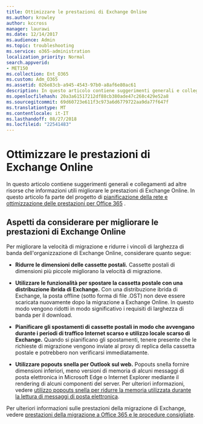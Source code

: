 ```yaml
---
title: Ottimizzare le prestazioni di Exchange Online
ms.author: krowley
author: kccross
manager: laurawi
ms.date: 12/14/2017
ms.audience: Admin
ms.topic: troubleshooting
ms.service: o365-administration
localization_priority: Normal
search.appverid:
- MET150
ms.collection: Ent_O365
ms.custom: Adm_O365
ms.assetid: 026e83cb-a945-4543-97b0-a8af6e80ac61
description: In questo articolo contiene suggerimenti generali e collegamenti ad altre risorse che informazioni utili migliorare le prestazioni di Exchange Online.
ms.openlocfilehash: 20a3a61517212df88cb380ade47c268c429e52a8
ms.sourcegitcommit: 69d60723e611f3c973a6d6779722aa9da77f647f
ms.translationtype: MT
ms.contentlocale: it-IT
ms.lasthandoff: 08/27/2018
ms.locfileid: "22541483"
---
```

# <a name="tune-exchange-online-performance"></a>Ottimizzare le prestazioni di Exchange Online

In questo articolo contiene suggerimenti generali e collegamenti ad altre risorse che informazioni utili migliorare le prestazioni di Exchange Online. In questo articolo fa parte del progetto di [pianificazione della rete e ottimizzazione delle prestazioni per Office 365](https://aka.ms/tune) .
   
## <a name="things-to-consider-in-order-to-improve-exchange-online-performance"></a>Aspetti da considerare per migliorare le prestazioni di Exchange Online

Per migliorare la velocità di migrazione e ridurre i vincoli di larghezza di banda dell'organizzazione di Exchange Online, considerare quanto segue:
  
- **Ridurre le dimensioni delle cassette postali.** Cassette postali di dimensioni più piccole migliorano la velocità di migrazione. 
    
- **Utilizzare le funzionalità per spostare la cassetta postale con una distribuzione ibrida di Exchange.** Con una distribuzione ibrida di Exchange, la posta offline (sotto forma di file .OST) non deve essere scaricata nuovamente dopo la migrazione a Exchange Online. In questo modo vengono ridotti in modo significativo i requisiti di larghezza di banda per il download. 
    
- **Pianificare gli spostamenti di cassette postali in modo che avvengano durante i periodi di traffico Internet scarso e utilizzo locale scarso di Exchange.** Quando si pianificano gli spostamenti, tenere presente che le richieste di migrazione vengono inviate al proxy di replica della cassetta postale e potrebbero non verificarsi immediatamente. 
    
- **Utilizzare popouts snella per Outlook sul web.** Popouts snella fornire dimensioni inferiori, meno versioni di memoria di alcuni messaggi di posta elettronica in Microsoft Edge o Internet Explorer mediante il rendering di alcuni componenti del server. Per ulteriori informazioni, vedere [utilizzo popouts snella per ridurre la memoria utilizzata durante la lettura di messaggi di posta elettronica](https://support.office.com/article/a6d6ba01-2562-4c3d-a8f1-78748dd506cf).
    
Per ulteriori informazioni sulle prestazioni della migrazione di Exchange, vedere [prestazioni della migrazione a Office 365 e le procedure consigliate](https://support.office.com/article/d9acb371-fd6c-4c14-aa8e-db5cbe39aa57).
  


